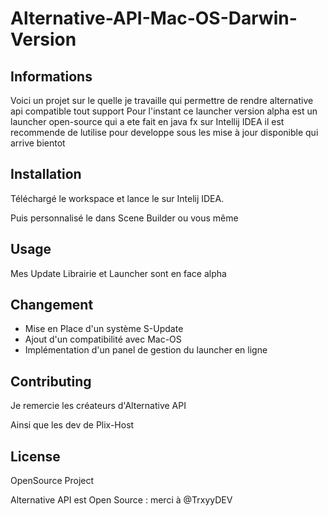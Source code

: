 # Alternative-API-Mac-OS-Darwin-Version

## Informations

Voici un projet sur le quelle je travaille qui permettre de rendre alternative api compatible tout support Pour l'instant ce launcher version alpha est un launcher open-source qui a ete fait en java fx sur Intellij IDEA il est recommende de lutilise pour developpe sous les mise à jour disponible qui arrive bientot

## Installation

Téléchargé le workspace et lance le sur Intelij IDEA.

Puis personnalisé le dans Scene Builder ou vous même


## Usage
Mes Update Librairie et Launcher sont en face alpha

## Changement 
- Mise en Place d'un système S-Update
- Ajout d'un compatibilité avec Mac-OS
- Implémentation d'un panel de gestion du launcher en ligne


## Contributing
Je remercie les créateurs d'Alternative API

Ainsi que les dev de Plix-Host

## License
OpenSource Project 

Alternative API est Open Source : merci à @TrxyyDEV

